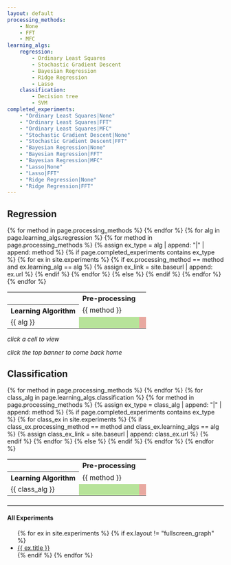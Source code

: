 ```yaml
---
layout: default
processing_methods:
    - None
    - FFT
    - MFC
learning_algs:
    regression:
        - Ordinary Least Squares
        - Stochastic Gradient Descent
        - Bayesian Regression
        - Ridge Regression
        - Lasso
    classification:
        - Decision tree 
        - SVM
completed_experiments:
    - "Ordinary Least Squares|None"
    - "Ordinary Least Squares|FFT"
    - "Ordinary Least Squares|MFC"
    - "Stochastic Gradient Descent|None"
    - "Stochastic Gradient Descent|FFT"
    - "Bayesian Regression|None"
    - "Bayesian Regression|FFT"
    - "Bayesian Regression|MFC"
    - "Lasso|None"
    - "Lasso|FFT"
    - "Ridge Regression|None"
    - "Ridge Regression|FFT"
---
```


<h1 id="#header-1" style="display: none"></h1>
<style>
    .experiment-matrix__cell {
        background: rgba(211, 84, 69, 0.5);
    }
    .experiment-matrix__cell--complete {
        background: rgba(114, 201, 56, 0.5)
    }
    .experiment-matrix__cell--complete:hover {
        cursor: pointer;
        background: rgb(114, 201, 56);
    }
    .experiment-matrix__cell:hover {
        background: rgb(211, 84, 69);
    }
</style>


## [](#header-2)Regression

<table>
    <tr>
        <th colspan="1"></th>
        <th colspan="{{4}}">Pre-processing</th>
    </tr>
    <tr>
        <th>Learning Algorithm</th>
        {% for method in page.processing_methods %}
            <td>{{ method }}</td>
        {% endfor %}
    </tr>
    {% for alg in page.learning_algs.regression %}
        <tr>
            <td>{{ alg }}</td>
            {% for method in page.processing_methods %}
                {% assign ex_type = alg | append: "|" | append: method %}
                {% if page.completed_experiments contains ex_type %}
                        {% for ex in site.experiments %}
                            {% if ex.processing_method == method and ex.learning_alg == alg %}
                                {% assign ex_link = site.baseurl | append: ex.url %}
                            {% endif %}
                        {% endfor %}
                    <td class="experiment-matrix__cell--complete" onclick="window.location.href='{{ex_link}}'">
                    </td>
                {% else %}
                    <td class="experiment-matrix__cell"></td>
                {% endif %}
            {% endfor %}
        </tr>
    {% endfor %}

</table>

_click a cell to view_

_click the top banner to come back home_

### [](#header-3)

## [](#header-2)Classification

<table>
    <tr>
        <th colspan="1"></th>
        <th colspan="{{4}}">Pre-processing</th>
    </tr>
    <tr>
        <th>Learning Algorithm</th>
        {% for method in page.processing_methods %}
            <td>{{ method }}</td>
        {% endfor %}
    </tr>
    {% for class_alg in page.learning_algs.classification %}
        <tr>
            <td>{{ class_alg }}</td>
            {% for method in page.processing_methods %}
                {% assign ex_type = class_alg | append: "|" | append: method %}
                {% if page.completed_experiments contains ex_type %}
                        {% for class_ex in site.experiments %}
                            {% if class_ex.processing_method == method and class_ex.learning_algs == alg %}
                                {% assign class_ex_link = site.baseurl | append: class_ex.url %}
                            {% endif %}
                        {% endfor %}
                    <td class="experiment-matrix__cell--complete" onclick="window.location.href='{{class_ex_link}}'">
                    </td>
                {% else %}
                    <td class="experiment-matrix__cell"></td>
                {% endif %}
            {% endfor %}
        </tr>
    {% endfor %}

</table>

### [](#header-3)
_____________________________________________

#### [](#header-4) All Experiments
<ul>
{% for ex in site.experiments %}
{% if ex.layout != "fullscreen_graph" %}
    <li>
        <a href="{{ site.baseurl }}{{ ex.url }}">{{ ex.title }}</a>
    </li>
{% endif %}
{% endfor %}
</ul>